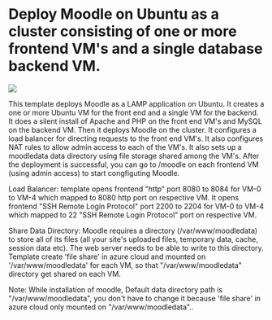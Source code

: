 # Deploy Moodle on Ubuntu as a cluster consisting of one or more frontend VM's and a single database backend VM.

<a href="https://portal.azure.com/#create/Microsoft.Template/uri/https%3A%2F%2Fraw.githubusercontent.com%2Fvinhub%2Fazure-quickstart-templates%2Fmaster%2Fmoodle-cluster-ubuntu%2FFazuredeploy.json" target="_blank"><img src="http://azuredeploy.net/deploybutton.png"/></a>

This template deploys Moodle as a LAMP application on Ubuntu. It creates a one or more Ubuntu VM for the front end and a single VM for the backend. It does a silent install of Apache and PHP on the front end VM's and MySQL on the backend VM. Then it deploys Moodle on the cluster. It configures a load balancer for directing requests to the front end VM's. It also configures NAT rules to allow admin access to each of the VM's. It also sets up a moodledata data directory using file storage shared among the VM's. After the deployment is successful, you can go to /moodle on each frontend VM (using admin access) to start congfiguting Moodle.

Load Balancer:
template opens frontend "http" port 8080 to 8084 for VM-0 to VM-4 which mapped to 8080 http port on respective VM.
It opens frontend "SSH Remote Login Protocol" port 2200 to 2204 for VM-0 to VM-4 which mapped to 22 "SSH Remote Login Protocol" port on respective VM.

Share Data Directory:
Moodle requires a directory (/var/www/moodledata) to store all of its files (all your site's uploaded files, temporary data, cache, session data etc). The web server needs to be able to write to this directory.
Template create 'file share' in azure cloud and mounted on '/var/www/moodledata' for each VM, so that "/var/www/moodledata" directory get shared on each VM.
 
Note:
While installation of moodle, Default data directory path is "/var/www/moodledata", you don't have to change it because 'file share' in azure cloud only mounted on "/var/www/moodledata".. 
